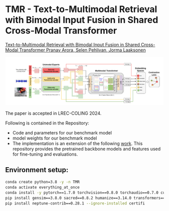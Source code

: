 # TMR - Text-to-Multimodal Retrieval with Bimodal Input Fusion in Shared Cross-Modal Transformer

[Text-to-Multimodal Retrieval with Bimodal Input Fusion in Shared Cross-Modal Transformer Pranav Arora, Selen Pehlivan, Jorma Laaksonen](url)

![alt text](https://github.com/Pranav260/TMR/blob/main/arch.png)

The paper is accepted in LREC-COLING 2024.

Following is contained in the Repository:
- Code and parameters for our benchmark model
- model weights for our benchmark model
-  The implementation is an extension of the following [work](https://github.com/ninatu/everything_at_once). This repository provides the pretrained backbone models and features used for fine-tuning and evaluations.

## Environment setup:

```bash
conda create python=3.8 -y -n TMR
conda activate everything_at_once 
conda install -y pytorch==1.7.0 torchvision==0.8.0 torchaudio==0.7.0 cudatoolkit=10.2 -c pytorch
pip install gensim==3.8.0 sacred==0.8.2 humanize==3.14.0 transformers==4.10.2 librosa==0.8.1 timm==0.4.12
pip install neptune-contrib==0.28.1 --ignore-installed certifi
```

